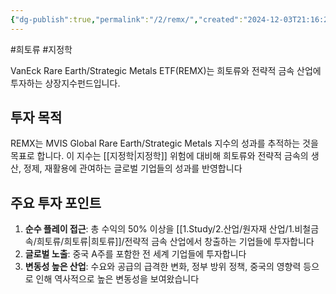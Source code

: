 ```yaml
---
{"dg-publish":true,"permalink":"/2/remx/","created":"2024-12-03T21:16:26.571+09:00","updated":"2025-07-29T21:37:05.118+09:00"}
---
```


#희토류 #지정학 


VanEck Rare Earth/Strategic Metals ETF(REMX)는 희토류와 전략적 금속 산업에 투자하는 상장지수펀드입니다.

## 투자 목적

REMX는 MVIS Global Rare Earth/Strategic Metals 지수의 성과를 추적하는 것을 목표로 합니다. 이 지수는 [[지정학\|지정학]] 위험에 대비해 희토류와 전략적 금속의 생산, 정제, 재활용에 관여하는 글로벌 기업들의 성과를 반영합니다

## 주요 투자 포인트

1. **순수 플레이 접근**: 총 수익의 50% 이상을 [[1.Study/2.산업/원자재 산업/1.비철금속/희토류/희토류\|희토류]]/전략적 금속 산업에서 창출하는 기업들에 투자합니다
2. **글로벌 노출**: 중국 A주를 포함한 전 세계 기업들에 투자합니다
3. **변동성 높은 산업**: 수요와 공급의 급격한 변화, 정부 방위 정책, 중국의 영향력 등으로 인해 역사적으로 높은 변동성을 보여왔습니다